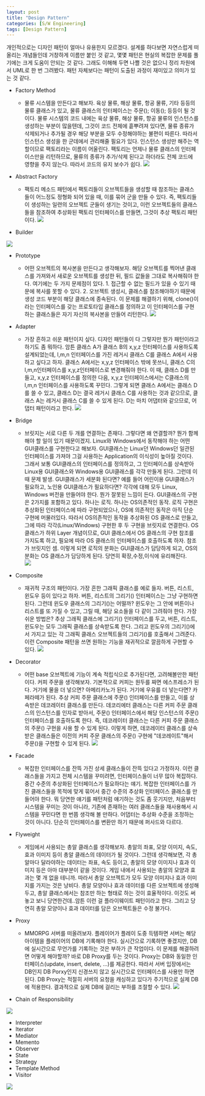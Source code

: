```yaml
---
layout: post
title: "Design Pattern"
categories: [S/W Engineering]
tags: [Design Pattern]
---
```


개인적으로는 디자인 패턴이 얼마나 유용한지 모르겠다. 설계를 하다보면 자연스럽게 떠올리는 개념들인데 거창하게 이름만 붙인 것 같고, 몇몇 패턴은 현실의 복잡한 문제를 풀기에는 크게 도움이 안되는 것 같다. 그래도 이해해 두면 나쁠 것은 없으니 정리 차원에서 UML로 한 번 그려봤다. 패턴 자체보다는 패턴이 도출된 과정이 재미있고 의미가 있는 것 같다.

- Factory Method
  - 물류 시스템을 만든다고 해보자. 육상 물류, 해상 물류, 항공 물류, 기타 등등의 물류 클래스가 있고, 물류 클래스의 인터페이스는 주문(); 이동(); 등등이 될 것이다. 물류 시스템의 코드 내에는 육상 물류, 해상 물류, 항공 물류의 인스턴스를 생성하는 부분이 많을텐데, 그것이 코드 전체에 흩뿌려져 있다면, 물류 종류가 삭제되거나 추가될 경우 해당 부분을 모두 수정해야하는 불편이 따른다. 따라서 인스턴스 생성을 한 군데에서 관리해줄 필요가 있다. 인스턴스 생성만 해주는 역할이므로 팩토리라는 이름이 어울린다. 팩토리는 언제나 물류 클래스의 인터페이스만을 리턴하므로, 물류의 종류가 추가/삭제 된다고 하더라도 전체 코드에 영향을 주지 않는다. 따라서 코드의 유지 보수가 쉽다.
![](/media/posts/design_pattern/factory_method.svg)

- Abstract Factory
  - 팩토리 메소드 패턴에서 팩토리들이 오브젝트들을 생성할 때 참조하는 클래스들이 어느정도 정형화 되어 있을 때, 이를 묶어 군을 만들 수 있다. 즉, 팩토리들이 생성하는 일련의 오브젝트 군들이 생기는 것이고, 이런 오브젝트들의 클래스들을 참조하여 추상화된 팩토리 인터페이스를 만들면, 그것이 추상 팩토리 패턴이다.
![](/media/posts/design_pattern/abstract_factory.svg)

- Builder

![](/media/posts/design_pattern/builder.svg)

- Prototype
  - 어떤 오브젝트의 복사본을 만든다고 생각해보자. 해당 오브젝트를 찍어낸 클래스를 가져와서 새로운 오브젝트를 생성한 뒤, 필드 값들을 그대로 복사해줘야 한다. 여기에는 두 가지 문제점이 있다. 1. 접근할 수 없는 필드가 있을 수 있기 때문에 복사를 못할 수 있다. 2. 오브젝트 생성시, 클래스를 참조해야하기 때문에 생성 코드 부분이 해당 클래스에 종속된다. 이 문제를 해결하기 위해, clone()이라는 인터페이스를 갖는 프로토타입 클래스를 정의하고 이 인터페이스를 구현하는 클래스들은 자기 자신의 복사본을 만들어 리턴한다.
![](/media/posts/design_pattern/prototype.svg)

- Adapter
  - 가장 흔하고 쉬운 패턴이지 싶다. 디자인 패턴들이 다 그렇지만 뭔가 패턴이라고 하기도 좀 뭐하다. 암튼 클래스 A가 클래스 B의 x,y,z 인터페이스를 사용하도록 설계되었는데, l,m,n 인터페이스를 가진 레거시 클래스 C를 클래스 A에서 사용하고 싶다고 하자. 클래스 A에서는 x,y,z 인터페이스 밖에 못쓰니, 클래스 C의 l,m,n인터페이스를 x,y,z인터페이스로 변경해줘야 한다. 이 때, 클래스 D를 만들고, x,y,z 인터페이스를 정의한 다음, x,y,z 인터페이스에서는 C클래스의 l,m,n 인터페이스를 사용하도록 꾸민다. 그렇게 되면 클래스 A에서는 클래스 D를 쓸 수 있고, 클래스 D는 결국 레거시 클래스 C를 사용하는 것과 같으므로, 클래스 A는 레거시 클래스 C를 쓸 수 있게 된다. D는 마치 어댑터와 같으므로, 어댑터 패턴이라고 한다.
![](/media/posts/design_pattern/adapter.svg)

- Bridge
  - 브릿지는 서로 다른 두 개를 연결하는 존재다. 그렇다면 왜 연결할까? 뭔가 함께 해야 할 일이 있기 때문이겠지. Linux와 Windows에서 동작해야 하는 어떤 GUI클래스를 구현한다고 해보자. GUI클래스는 Linux던 Windows던 일관된 인터페이스를 가져야 그걸 사용하는 Application의 이식성이 높아질 것이다. 그래서 보통 GUI클래스의 인터페이스를 정의하고, 그 인터페이스를 상속받아 Linux용 GUI클래스와 Windows용 GUI클래스를 각각 만들게 된다. 그런데 이 때 문제 발생. GUI클래스가 세분화 된다면? 예를 들어 어린이용 GUI클래스가 필요하고, 노인용 GUI클래스가 필요하다면? 각각에 대해 모두 Linux, Windows 버전을 만들어야 한다. 뭔가 잘못된 느낌이 든다. GUI클래스의 구현은 2가지를 포함하고 있다. 하나는 로직. 하나는 OS의존적인 동작. 로직 구현은 추상화된 인터페이스에 따라 구현되었으나, OS에 의존적인 동작은 아직 단순 구현에 머물러있다. 따라서 OS의존적인 동작을 추상화된 OS 클래스로 만들고, 그에 따라 각각(Linux/Windows) 구현한 후 두 구현을 브릿지로 연결한다. OS 클래스가 하위 Layer 개념이므로, GUI 클래스에서 OS 클래스의 구현 참조를 가지도록 하고, 필요에 따라 OS 클래스의 인터페이스를 호출하도록 하자. 참조가 브릿지인 셈. 이렇게 되면 로직의 분화는 GUI클래스가 담당하게 되고, OS의 분화는 OS 클래스가 담당하게 된다. 당연히 확장,수정,이식에 유리해진다.  
![](/media/posts/design_pattern/bridge.svg)

- Composite
  - 재귀적 구조의 패턴이다. 가장 흔한 그래픽 클래스를 예로 들자. 버튼, 리스트, 윈도우 등이 있다고 하자. 버튼, 리스트의 그리기() 인터페이스는 그냥 구현하면 된다. 그런데 윈도우 클래스의 그리기()는 어떨까? 윈도우는 그 안에 버튼이나 리스트를 또 가질 수 있고, 그릴 때, 해당 요소들을 다 같이 그려줘야 한다. 가장 쉬운 방법은? 추상 그래픽 클래스에 그리기() 인터페이스를 두고, 버튼, 리스트, 윈도우는 모두 그래픽 클래스를 상속받도록 한다. 그리고 윈도우의 그리기()에서 가지고 있는 각 그래픽 클래스 오브젝트들의 그리기()를 호출해서 그려준다. 이런 Composite 패턴을 쓰면 원하는 기능을 재귀적으로 깔끔하게 구현할 수 있다.
![](/media/posts/design_pattern/composite.svg)

- Decorator
  - 어떤 base 오브젝트에 기능이 계속 적립식으로 추가된다면, 고려해볼만한 패턴이다. 커피 주문을 생각해보자. 기본적으로 커피는 원두를 짜면 에스프레소가 된다. 거기에 물을 더 넣으면? 아메리카노가 된다. 거기에 우유를 더 넣는다면? 카페라떼가 된다. 추상 커피 주문 클래스에 주문() 인터페이스를 만들고, 이를 상속받은 데코레이터 클래스를 만든다. 데코리에터 클래스는 다른 커피 주문 클래스의 인스턴스를 인자로 받아서, 주문() 인터페이스에서 해당 인스턴스의 주문() 인터페이스를 호출하도록 한다. 즉, 데코레이터 클래스는 다른 커피 주문 클래스의 주문() 구현을 사용 할 수 있게 된다. 이렇게 하면, 데코레이터 클래스를 상속받은 클래스들은 이전의 커피 주문 클래스의 주문() 구현에 "데코레이트"해서 주문()을 구현할 수 있게 된다.
![](/media/posts/design_pattern/decorator.svg)

- Facade
  - 복잡한 인터페이스를 잔뜩 가진 상세 클래스들이 잔뜩 있다고 가정하자. 이런 클래스들을 가지고 전체 시스템을 꾸미려면, 인터페이스들이 너무 많아 복잡하다. 중간 수준의 추상화된 인터페이스가 필요하다는 얘기. 복잡한 인터페이스를 가진 클래스들을 목적에 맞게 묶어서 중간 수준의 추상화 인터페이스 클래스를 만들어야 한다. 뭐 당연한 얘기를 패턴처럼 얘기하는 것도 좀 웃기지만, 처음부터 시스템을 꾸미는 것이 아니라, 기존에 존재하는 여러 클래스들을 재사용해서 시스템을 꾸민다면 한 번쯤 생각해 볼 만하다. 어댑터는 추상화 수준을 조정하는 것이 아니다. 단순히 인터페이스를 변환만 하기 때문에 퍼사드와 다르다.

- Flyweight
  - 게임에서 사용되는 총알 클래스를 생각해보자. 총알의 좌표, 모양 이미지, 속도, 효과 이미지 등이 총알 클래스의 데이터가 될 것이다. 그런데 생각해보면, 각 총알마다 달라야하는 데이터는 좌표, 속도 등이고, 총알의 모양 이미지나 효과 이미지 등은 아마 대부분이 같을 것이다. 게임 내에서 사용되는 총알의 모양과 효과는 몇 개 없을 테니까. 따라서 총알 오브젝트가 모두 모양 이미지나 효과 이미지를 가지는 것은 낭비다. 총알 모양이나 효과 데이터를 다른 오브젝트에 생성해 두고, 총알 클래스에서는 참조만 하는 형태로 하는 것이 효율적이다. 이것도 써놓고 보니 당연한건데..암튼 이런 걸 플라이웨이트 패턴이라고 한다. 그리고 당연히 총알 모양이나 효과 데이터를 담은 오브젝트들은 수정 불가다.

- Proxy
  - MMORPG 서버를 떠올려보자. 플레이어가 플레이 도중 득템하면 서버는 해당 아이템을 플레이어의 DB에 기록해야 한다. 실시간으로 기록하면 좋겠지만, DB에 실시간으로 무언가를 기록하는 것은 부하가 큰 작업이다. 이 문제를 해결하려면 어떻게 해야할까? 바로 DB Proxy를 두는 것이다. Proxy는 DB와 동일한 인터페이스(update, insert, delete, ...)를 제공한다. 따라서 서버 입장에서는 DB인지 DB Porxy인지 신경쓰지 않고 실시간으로 인터페이스를 사용만 하면 된다. DB Proxy는 적절히 서버의 요청을 캐싱하고 있다가 주기적으로 실제 DB에 적용한다. 결과적으로 실제 DB에 걸리는 부하를 조절할 수 있다.
![](/media/posts/design_pattern/proxy.svg)

- Chain of Responsibility

![](/media/posts/design_pattern/chain_of_responsibility.svg)

- Interpreter
- Iterator
- Mediator
- Memento
- Observer
- State
- Strategy
- Template Method
- Visitor

![](/media/posts/design_pattern/visitor.svg)
